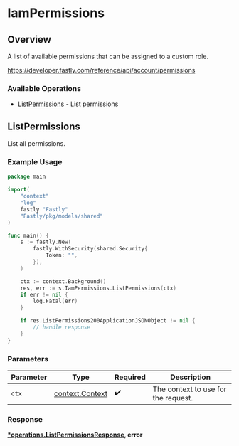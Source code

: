 # IamPermissions

## Overview

A list of available permissions that can be assigned to a custom role.

<https://developer.fastly.com/reference/api/account/permissions>
### Available Operations

* [ListPermissions](#listpermissions) - List permissions

## ListPermissions

List all permissions.

### Example Usage

```go
package main

import(
	"context"
	"log"
	fastly "Fastly"
	"Fastly/pkg/models/shared"
)

func main() {
    s := fastly.New(
        fastly.WithSecurity(shared.Security{
            Token: "",
        }),
    )

    ctx := context.Background()
    res, err := s.IamPermissions.ListPermissions(ctx)
    if err != nil {
        log.Fatal(err)
    }

    if res.ListPermissions200ApplicationJSONObject != nil {
        // handle response
    }
}
```

### Parameters

| Parameter                                             | Type                                                  | Required                                              | Description                                           |
| ----------------------------------------------------- | ----------------------------------------------------- | ----------------------------------------------------- | ----------------------------------------------------- |
| `ctx`                                                 | [context.Context](https://pkg.go.dev/context#Context) | :heavy_check_mark:                                    | The context to use for the request.                   |


### Response

**[*operations.ListPermissionsResponse](../../models/operations/listpermissionsresponse.md), error**

